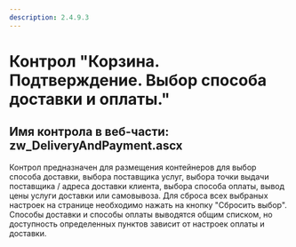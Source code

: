 ```yaml
---
description: 2.4.9.3
---
```


# Контрол "Корзина. Подтверждение. Выбор способа доставки и оплаты."

## Имя контрола в веб-части: zw\_DeliveryAndPayment.ascx

Контрол предназначен для размещения контейнеров для выбор способа доставки, выбора поставщика услуг, выбора точки выдачи поставщика / адреса доставки клиента, выбора способа оплаты, вывод цены услуги доставки или самовывоза. Для сброса всех выбраных настроек на странице необходимо нажать на кнопку "Сбросить выбор". Способы доставки и способы оплаты выводятся общим списком, но доступность определенных пунктов зависит от настроек оплаты и доставки.

